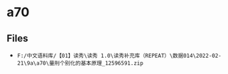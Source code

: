 # a70

## Files

- `F:/中文语料库/【01】读秀\读秀 1.0\读秀补充库（REPEAT）\数据014\2022-02-21\9a\a70\量刑个别化的基本原理_12596591.zip`
